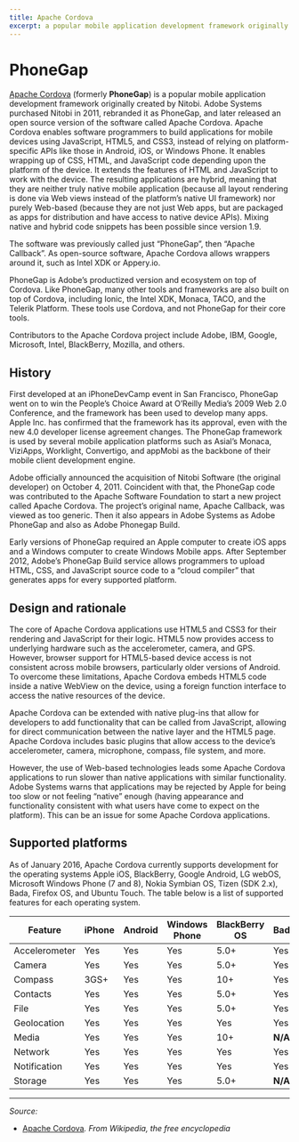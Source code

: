 ```yaml
---
title: Apache Cordova
excerpt: a popular mobile application development framework originally created by Nitobi
---
```


# PhoneGap

[Apache Cordova](http://phonegap.com/) (formerly **PhoneGap**) is a popular mobile application development framework originally created by Nitobi. Adobe Systems purchased Nitobi in 2011, rebranded it as PhoneGap, and later released an open source version of the software called Apache Cordova. Apache Cordova enables software programmers to build applications for mobile devices using JavaScript, HTML5, and CSS3, instead of relying on platform-specific APIs like those in Android, iOS, or Windows Phone. It enables wrapping up of CSS, HTML, and JavaScript code depending upon the platform of the device. It extends the features of HTML and JavaScript to work with the device. The resulting applications are hybrid, meaning that they are neither truly native mobile application (because all layout rendering is done via Web views instead of the platform’s native UI framework) nor purely Web-based (because they are not just Web apps, but are packaged as apps for distribution and have access to native device APIs). Mixing native and hybrid code snippets has been possible since version 1.9.

The software was previously called just “PhoneGap”, then “Apache Callback”. As open-source software, Apache Cordova allows wrappers around it, such as Intel XDK or Appery.io.

PhoneGap is Adobe’s productized version and ecosystem on top of Cordova. Like PhoneGap, many other tools and frameworks are also built on top of Cordova, including Ionic, the Intel XDK, Monaca, TACO, and the Telerik Platform. These tools use Cordova, and not PhoneGap for their core tools.

Contributors to the Apache Cordova project include Adobe, IBM, Google, Microsoft, Intel, BlackBerry, Mozilla, and others.

## History

First developed at an iPhoneDevCamp event in San Francisco, PhoneGap went on to win the People’s Choice Award at O’Reilly Media’s 2009 Web 2.0 Conference, and the framework has been used to develop many apps. Apple Inc. has confirmed that the framework has its approval, even with the new 4.0 developer license agreement changes. The PhoneGap framework is used by several mobile application platforms such as Asial’s Monaca, ViziApps, Worklight, Convertigo, and appMobi as the backbone of their mobile client development engine.

Adobe officially announced the acquisition of Nitobi Software (the original developer) on October 4, 2011. Coincident with that, the PhoneGap code was contributed to the Apache Software Foundation to start a new project called Apache Cordova. The project’s original name, Apache Callback, was viewed as too generic. Then it also appears in Adobe Systems as Adobe PhoneGap and also as Adobe Phonegap Build.

Early versions of PhoneGap required an Apple computer to create iOS apps and a Windows computer to create Windows Mobile apps. After September 2012, Adobe’s PhoneGap Build service allows programmers to upload HTML, CSS, and JavaScript source code to a “cloud compiler” that generates apps for every supported platform.

## Design and rationale

The core of Apache Cordova applications use HTML5 and CSS3 for their rendering and JavaScript for their logic. HTML5 now provides access to underlying hardware such as the accelerometer, camera, and GPS. However, browser support for HTML5-based device access is not consistent across mobile browsers, particularly older versions of Android. To overcome these limitations, Apache Cordova embeds HTML5 code inside a native WebView on the device, using a foreign function interface to access the native resources of the device.

Apache Cordova can be extended with native plug-ins that allow for developers to add functionality that can be called from JavaScript, allowing for direct communication between the native layer and the HTML5 page. Apache Cordova includes basic plugins that allow access to the device’s accelerometer, camera, microphone, compass, file system, and more.

However, the use of Web-based technologies leads some Apache Cordova applications to run slower than native applications with similar functionality. Adobe Systems warns that applications may be rejected by Apple for being too slow or not feeling “native” enough (having appearance and functionality consistent with what users have come to expect on the platform). This can be an issue for some Apache Cordova applications.

## Supported platforms

As of January 2016, Apache Cordova currently supports development for the operating systems Apple iOS, BlackBerry, Google Android, LG webOS, Microsoft Windows Phone (7 and 8), Nokia Symbian OS, Tizen (SDK 2.x), Bada, Firefox OS, and Ubuntu Touch. The table below is a list of supported features for each operating system.

| Feature | iPhone | Android | Windows Phone | BlackBerry OS | Bada | Symbian | Tizen |
| --- | --- | --- | --- | --- | --- | --- | --- |
| Accelerometer | Yes | Yes | Yes | 5.0+ | Yes | Yes | Yes |
| Camera | Yes | Yes | Yes | 5.0+ | Yes | Yes | Yes |
| Compass | 3GS+ | Yes | Yes | 10+ | Yes | **N/A** | Yes |
| Contacts | Yes | Yes | Yes | 5.0+ | Yes | Yes | Yes |
| File | Yes | Yes | Yes | 5.0+ | Yes | **N/A** | Yes |
| Geolocation | Yes | Yes | Yes | Yes | Yes | Yes | Yes |
| Media | Yes | Yes | Yes | 10+ | **N/A** | **N/A** | Yes |
| Network | Yes | Yes | Yes | Yes | Yes | Yes | Yes |
| Notification | Yes | Yes | Yes | Yes | Yes | Yes | Yes |
| Storage | Yes | Yes | Yes | 5.0+ | **N/A** | Yes | Yes |

----------

*Source:*

- [Apache Cordova](https://en.wikipedia.org/wiki/Apache_Cordova)*. From Wikipedia, the free encyclopedia*
